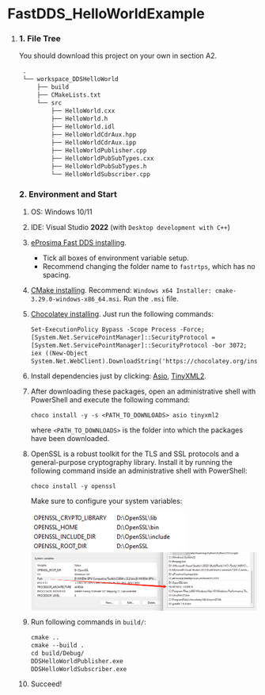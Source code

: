 # FastDDS_HelloWorldExample

1. ### 1. File Tree

    You should download this project on your own in section A2.

        .
        └── workspace_DDSHelloWorld
            ├── build
            ├── CMakeLists.txt
            └── src
                ├── HelloWorld.cxx
                ├── HelloWorld.h
                ├── HelloWorld.idl
                ├── HelloWorldCdrAux.hpp
                ├── HelloWorldCdrAux.ipp
                ├── HelloWorldPublisher.cpp
                ├── HelloWorldPubSubTypes.cxx
                ├── HelloWorldPubSubTypes.h
                └── HelloWorldSubscriber.cpp

    ### 2. Environment and Start

    1. OS: Windows 10/11

    2. IDE: Visual Studio **2022** (with `Desktop development with C++`)

    3. [eProsima Fast DDS installing](https://eprosima.com/index.php/downloads-all).

       - Tick all boxes of environment variable setup.
       - Recommend changing the folder name to `fastrtps`, which has no spacing.

    4. [CMake installing](https://cmake.org/download/). Recommend: `Windows x64 Installer: cmake-3.29.0-windows-x86_64.msi`. Run the `.msi` file.

    5. [Chocolatey installing](https://chocolatey.org/). Just run the following commands:

       ```
       Set-ExecutionPolicy Bypass -Scope Process -Force; [System.Net.ServicePointManager]::SecurityProtocol = [System.Net.ServicePointManager]::SecurityProtocol -bor 3072; iex ((New-Object System.Net.WebClient).DownloadString('https://chocolatey.org/install.ps1'))
       ```

    6. Install dependencies just by clicking: [Asio](https://github.com/ros2/choco-packages/releases/download/2020-02-24/asio.1.12.1.nupkg), [TinyXML2](https://github.com/ros2/choco-packages/releases/download/2020-02-24/tinyxml2.6.0.0.nupkg).

    7. After downloading these packages, open an administrative shell with PowerShell and execute the following command:

       ```
       choco install -y -s <PATH_TO_DOWNLOADS> asio tinyxml2
       ```

       where `<PATH_TO_DOWNLOADS>` is the folder into which the packages have been downloaded.

    8. OpenSSL is a robust toolkit for the TLS and SSL protocols and a general-purpose cryptography library. Install it by running the following command inside an administrative shell with PowerShell:

       ```
       choco install -y openssl
       ```

       Make sure to configure your system variables:

       <img src="assets/image.png" div align=center />

       <img src="assets/image-1.png" div align=center style="zoom:80%;" />

    9. Run following commands in `build/`:

       ```
       cmake ..
       cmake --build .
       cd build/Debug/
       DDSHelloWorldPublisher.exe
       DDSHelloWorldSubscriber.exe
       ```

    10. Succeed!
